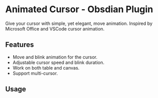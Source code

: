 # Animated Cursor - Obsdian Plugin

Give your cursor with simple, yet elegant, move animation. Inspired by Microsoft Office and VSCode cursor animation.

## Features

- Move and blink animation for the cursor.
- Adjustable cursor speed and blink duration.
- Work on both table and canvas.
- Support multi-cursor.

## Usage

